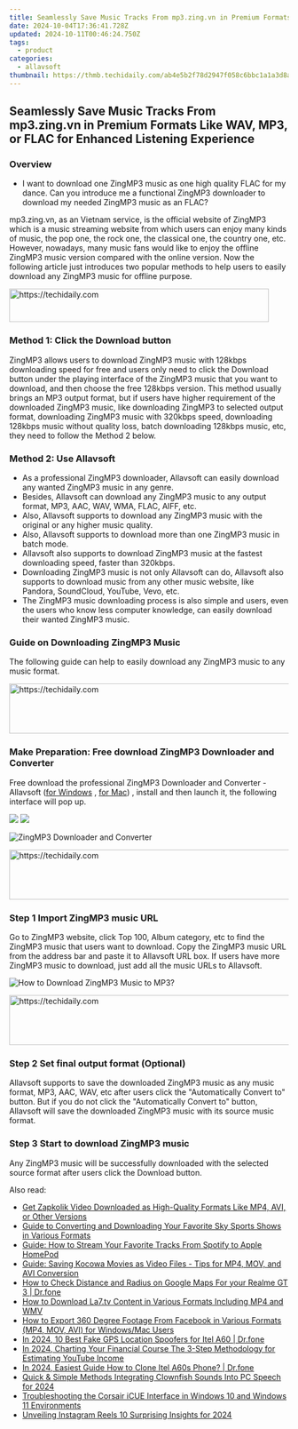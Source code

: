 ```yaml
---
title: Seamlessly Save Music Tracks From mp3.zing.vn in Premium Formats Like WAV, MP3, or FLAC for Enhanced Listening Experience
date: 2024-10-04T17:36:41.728Z
updated: 2024-10-11T00:46:24.750Z
tags:
  - product
categories:
  - allavsoft
thumbnail: https://thmb.techidaily.com/ab4e5b2f78d2947f058c6bbc1a1a3d8a464aeb89e644fffc47b69fb0b66b7027.jpg
---
```


## Seamlessly Save Music Tracks From mp3.zing.vn in Premium Formats Like WAV, MP3, or FLAC for Enhanced Listening Experience

### Overview

* I want to download one ZingMP3 music as one high quality FLAC for my dance. Can you introduce me a functional ZingMP3 downloader to download my needed ZingMP3 music as an FLAC?

mp3.zing.vn, as an Vietnam service, is the official website of ZingMP3 which is a music streaming website from which users can enjoy many kinds of music, the pop one, the rock one, the classical one, the country one, etc. However, nowadays, many music fans would like to enjoy the offline ZingMP3 music version compared with the online version. Now the following article just introduces two popular methods to help users to easily download any ZingMP3 music for offline purpose.

<!-- affiliate ads begin -->
<a href="https://25home.pxf.io/c/5597632/2148648/16836" target="_top" id="2148648">
  <img src="//a.impactradius-go.com/display-ad/16836-2148648" border="0" alt="https://techidaily.com" width="468" height="60"/>
</a>
<img height="0" width="0" src="https://25home.pxf.io/i/5597632/2148648/16836" style="position:absolute;visibility:hidden;" border="0" />
<!-- affiliate ads end -->

### Method 1: Click the Download button

ZingMP3 allows users to download ZingMP3 music with 128kbps downloading speed for free and users only need to click the Download button under the playing interface of the ZingMP3 music that you want to download, and then choose the free 128kbps version. This method usually brings an MP3 output format, but if users have higher requirement of the downloaded ZingMP3 music, like downloading ZingMP3 to selected output format, downloading ZingMP3 music with 320kbps speed, downloading 128kbps music without quality loss, batch downloading 128kbps music, etc, they need to follow the Method 2 below.

### Method 2: Use Allavsoft

* As a professional ZingMP3 downloader, Allavsoft can easily download any wanted ZingMP3 music in any genre.
* Besides, Allavsoft can download any ZingMP3 music to any output format, MP3, AAC, WAV, WMA, FLAC, AIFF, etc.
* Also, Allavsoft supports to download any ZingMP3 music with the original or any higher music quality.
* Also, Allavsoft supports to download more than one ZingMP3 music in batch mode.
* Allavsoft also supports to download ZingMP3 music at the fastest downloading speed, faster than 320kbps.
* Downloading ZingMP3 music is not only Allavsoft can do, Allavsoft also supports to download music from any other music website, like Pandora, SoundCloud, YouTube, Vevo, etc.
* The ZingMP3 music downloading process is also simple and users, even the users who know less computer knowledge, can easily download their wanted ZingMP3 music.

### Guide on Downloading ZingMP3 Music

The following guide can help to easily download any ZingMP3 music to any music format.

<!-- affiliate ads begin -->
<a href="https://appsumo.8odi.net/c/5597632/2151888/7443" target="_top" id="2151888">
  <img src="//a.impactradius-go.com/display-ad/7443-2151888" border="0" alt="https://techidaily.com" width="600" height="90"/>
</a>
<img height="0" width="0" src="https://appsumo.8odi.net/i/5597632/2151888/7443" style="position:absolute;visibility:hidden;" border="0" />
<!-- affiliate ads end -->

### Make Preparation: Free download ZingMP3 Downloader and Converter

Free download the professional ZingMP3 Downloader and Converter - Allavsoft ([for Windows](https://tools.techidaily.com/allavsoft/products/) , [for Mac](https://tools.techidaily.com/allavsoft/products/)) , install and then launch it, the following interface will pop up.

[![](https://www.allavsoft.com/how-to/../images/how-to/free-download-win.jpg)](https://tools.techidaily.com/allavsoft/products/) [![](https://www.allavsoft.com/how-to/../images/how-to/free-download-mac.jpg)](https://tools.techidaily.com/allavsoft/products/)

![ZingMP3 Downloader and Converter](https://www.allavsoft.com/how-to/../images/allavsoft/screen-shot-600.jpg)

<!-- affiliate ads begin -->
<a href="https://appsumo.8odi.net/c/5597632/2087389/7443" target="_top" id="2087389">
  <img src="//a.impactradius-go.com/display-ad/7443-2087389" border="0" alt="https://techidaily.com" width="728" height="90"/>
</a>
<img height="0" width="0" src="https://appsumo.8odi.net/i/5597632/2087389/7443" style="position:absolute;visibility:hidden;" border="0" />
<!-- affiliate ads end -->

### Step 1 Import ZingMP3 music URL

Go to ZingMP3 website, click Top 100, Album category, etc to find the ZingMP3 music that users want to download. Copy the ZingMP3 music URL from the address bar and paste it to Allavsoft URL box. If users have more ZingMP3 music to download, just add all the music URLs to Allavsoft.

![How to Download ZingMP3 Music to MP3?](https://www.allavsoft.com/how-to/../images/how-to/download-rtmp-video/download-rtmp-video.jpg)

<!-- affiliate ads begin -->
<a href="https://aligracehair.sjv.io/c/5597632/2135361/19272" target="_top" id="2135361">
  <img src="//a.impactradius-go.com/display-ad/19272-2135361" border="0" alt="https://techidaily.com" width="728" height="90"/>
</a>
<img height="0" width="0" src="https://aligracehair.sjv.io/i/5597632/2135361/19272" style="position:absolute;visibility:hidden;" border="0" />
<!-- affiliate ads end -->

### Step 2 Set final output format (Optional)

Allavsoft supports to save the downloaded ZingMP3 music as any music format, MP3, AAC, WAV, etc after users click the "Automatically Convert to" button. But if you do not click the "Automatically Convert to" button, Allavsoft will save the downloaded ZingMP3 music with its source music format.

### Step 3 Start to download ZingMP3 music

Any ZingMP3 music will be successfully downloaded with the selected source format after users click the Download button.

<ins class="adsbygoogle"
     style="display:block"
     data-ad-format="autorelaxed"
     data-ad-client="ca-pub-7571918770474297"
     data-ad-slot="1223367746"></ins>

<ins class="adsbygoogle"
     style="display:block"
     data-ad-client="ca-pub-7571918770474297"
     data-ad-slot="8358498916"
     data-ad-format="auto"
     data-full-width-responsive="true"></ins>

<span class="atpl-alsoreadstyle">Also read:</span>
<div><ul>
<li><a href="https://win-net.techidaily.com/get-zapkolik-video-downloaded-as-high-quality-formats-like-mp4-avi-or-other-versions/"><u>Get Zapkolik Video Downloaded as High-Quality Formats Like MP4, AVI, or Other Versions</u></a></li>
<li><a href="https://win-net.techidaily.com/guide-to-converting-and-downloading-your-favorite-sky-sports-shows-in-various-formats/"><u>Guide to Converting and Downloading Your Favorite Sky Sports Shows in Various Formats</u></a></li>
<li><a href="https://win-net.techidaily.com/guide-how-to-stream-your-favorite-tracks-from-spotify-to-apple-homepod/"><u>Guide: How to Stream Your Favorite Tracks From Spotify to Apple HomePod</u></a></li>
<li><a href="https://win-net.techidaily.com/guide-saving-kocowa-movies-as-video-files-tips-for-mp4-mov-and-avi-conversion/"><u>Guide: Saving Kocowa Movies as Video Files - Tips for MP4, MOV, and AVI Conversion</u></a></li>
<li><a href="https://android-location-track.techidaily.com/how-to-check-distance-and-radius-on-google-maps-for-your-realme-gt-3-drfone-by-drfone-virtual-android/"><u>How to Check Distance and Radius on Google Maps For your Realme GT 3 | Dr.fone</u></a></li>
<li><a href="https://win-net.techidaily.com/how-to-download-la7tv-content-in-various-formats-including-mp4-and-wmv/"><u>How to Download La7.tv Content in Various Formats Including MP4 and WMV</u></a></li>
<li><a href="https://win-net.techidaily.com/how-to-export-360-degree-footage-from-facebook-in-various-formats-mp4-mov-avi-for-windowsmac-users/"><u>How to Export 360 Degree Footage From Facebook in Various Formats (MP4, MOV, AVI) for Windows/Mac Users</u></a></li>
<li><a href="https://fix-guide.techidaily.com/in-2024-10-best-fake-gps-location-spoofers-for-itel-a60-drfone-by-drfone-virtual-android/"><u>In 2024, 10 Best Fake GPS Location Spoofers for Itel A60 | Dr.fone</u></a></li>
<li><a href="https://youtube-blog.techidaily.com/24-charting-your-financial-course-the-3-step-methodology-for-estimating-youtube-income/"><u>In 2024, Charting Your Financial Course The 3-Step Methodology for Estimating YouTube Income</u></a></li>
<li><a href="https://android-transfer.techidaily.com/in-2024-easiest-guide-how-to-clone-itel-a60s-phone-drfone-by-drfone-transfer-from-android-transfer-from-android/"><u>In 2024, Easiest Guide How to Clone Itel A60s Phone? | Dr.fone</u></a></li>
<li><a href="https://extra-guidance.techidaily.com/quick-and-simple-methods-integrating-clownfish-sounds-into-pc-speech-for-2024/"><u>Quick & Simple Methods Integrating Clownfish Sounds Into PC Speech for 2024</u></a></li>
<li><a href="https://win-able.techidaily.com/troubleshooting-the-corsair-icue-interface-in-windows-10-and-windows-11-environments/"><u>Troubleshooting the Corsair iCUE Interface in Windows 10 and Windows 11 Environments</u></a></li>
<li><a href="https://instagram-video-recordings.techidaily.com/unveiling-instagram-reels-10-surprising-insights-for-2024/"><u>Unveiling Instagram Reels 10 Surprising Insights for 2024</u></a></li>
</ul></div>

